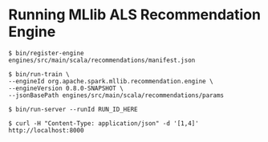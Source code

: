 Running MLlib ALS Recommendation Engine
=======================================

```
$ bin/register-engine engines/src/main/scala/recommendations/manifest.json

$ bin/run-train \
--engineId org.apache.spark.mllib.recommendation.engine \
--engineVersion 0.8.0-SNAPSHOT \
--jsonBasePath engines/src/main/scala/recommendations/params

$ bin/run-server --runId RUN_ID_HERE

$ curl -H "Content-Type: application/json" -d '[1,4]' http://localhost:8000
```
